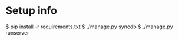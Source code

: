 Setup info
==========
$ pip install -r requirements.txt
$ ./manage.py syncdb
$ ./manage.py runserver

